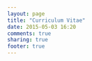 ```yaml
---
layout: page
title: "Curriculum Vitae"
date: 2015-05-03 16:20
comments: true
sharing: true
footer: true
---
```

